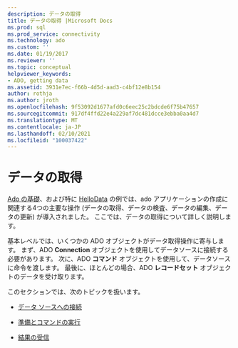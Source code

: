 ```yaml
---
description: データの取得
title: データの取得 |Microsoft Docs
ms.prod: sql
ms.prod_service: connectivity
ms.technology: ado
ms.custom: ''
ms.date: 01/19/2017
ms.reviewer: ''
ms.topic: conceptual
helpviewer_keywords:
- ADO, getting data
ms.assetid: 3931e7ec-f66b-4d5d-aad3-c4bf12e8b154
author: rothja
ms.author: jroth
ms.openlocfilehash: 9f53092d1677afd0c6eec25c2bdcde6f75b47657
ms.sourcegitcommit: 917df4ffd22e4a229af7dc481dcce3ebba0aa4d7
ms.translationtype: MT
ms.contentlocale: ja-JP
ms.lasthandoff: 02/10/2021
ms.locfileid: "100037422"
---
```

# <a name="getting-data"></a>データの取得
[Ado の基礎](./ado-fundamentals.md)、および特に [HelloData](./hellodata-a-simple-ado-application.md) の例では、ado アプリケーションの作成に関連する4つの主要な操作 (データの取得、データの検査、データの編集、データの更新) が導入されました。 ここでは、データの取得について詳しく説明します。  
  
 基本レベルでは、いくつかの ADO オブジェクトがデータ取得操作に寄与します。 まず、ADO **Connection** オブジェクトを使用してデータソースに接続する必要があります。 次に、ADO **コマンド** オブジェクトを使用して、データソースに命令を渡します。 最後に、ほとんどの場合、ADO **レコードセット** オブジェクトのデータを受け取ります。  
  
 このセクションでは、次のトピックを扱います。  
  
-   [データ ソースへの接続](./connecting-to-data-sources.md)  
  
-   [準備とコマンドの実行](./preparing-and-executing-commands.md)  
  
-   [結果の受信](./receiving-results.md)
